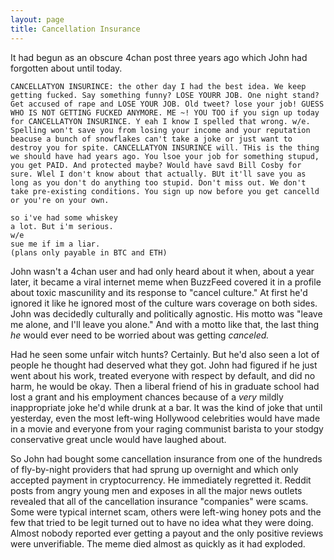 ```yaml
---
layout: page
title: Cancellation Insurance
---
```


It had begun as an obscure 4chan post three years ago which John had forgotten about until today.

```
CANCELLATYON INSURINCE: the other day I had the best idea. We keep getting fucked. Say something funny? LOSE YOURR JOB. One night stand? Get accused of rape and LOSE YOUR JOB. Old tweet? lose your job! GUESS WHO IS NOT GETTING FUCKED ANYMORE. ME ~! YOU TOO if you sign up today for CANCELLATYON INSURINCE. Y eah I know I spelled that wrong. w/e.  Spelling won't save you from losing your income and your reputation beacuse a bunch of snowflakes can't take a joke or just want to destroy you for spite. CANCELLATYON INSURINCE will. THis is the thing we should have had years ago. You lsoe your job for something stupud, you get PAID. And protected maybe? Would have savd Bill Cosby for sure. Wlel I don't know about that actually. BUt it'll save you as long as you don't do anything too stupid. Don't miss out. We don't take pre-existing conditions. You sign up now before you get cancelld or you're on your own.

so i've had some whiskey
a lot. But i'm serious.
w/e
sue me if im a liar.
(plans only payable in BTC and ETH)
```

John wasn't a 4chan user and had only heard about it when, about a year later, it became a viral internet meme when BuzzFeed covered it in a profile about toxic mascunility and its response to "cancel culture." At first he'd ignored it like he ignored most of the culture wars coverage on both sides. John was decidedly culturally and politically agnostic. His motto was "leave me alone, and I'll leave you alone." And with a motto like that, the last thing *he* would ever need to be worried about was getting *canceled.* 

Had he seen some unfair witch hunts? Certainly. But he'd also seen a lot of people he thought had deserved what they got. John had figured if he just went about his work, treated everyone with respect by default, and did no harm, he would be okay. Then a liberal friend of his in graduate school had lost a grant and his employment chances because of a *very* mildly inappropriate joke he'd while drunk at a bar. It was the kind of joke that until yesterday, even the most left-wing Hollywood celebrities would have made in a movie and everyone from your raging communist barista to your stodgy conservative great uncle would have laughed about.

So John had bought some cancellation insurance from one of the hundreds of fly-by-night providers that had sprung up overnight and which only accepted payment in cryptocurrency. He immediately regretted it. Reddit posts from angry young men and exposes in all the major news outlets revealed that all of the cancellation insurance "companies" were scams. Some were typical internet scam, others were left-wing honey pots and the few that tried to be legit turned out to have no idea what they were doing. Almost nobody reported ever getting a payout and the only positive reviews were unverifiable. The meme died almost as quickly as it had exploded.



